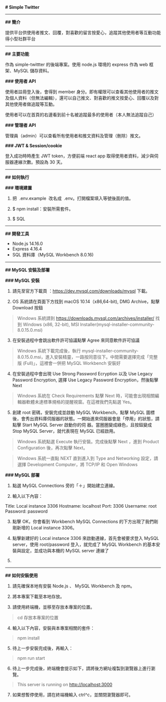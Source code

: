 **# Simple Twitter**

---

**## 簡介**

提供平台供使用者推文、回覆，對喜歡的留言按愛心，追蹤其他使用者等互動功能得小型社群平台

---

**## 主要功能**

作為 simple-twittter 的後端專案。使用 node.js 環境的 express 作為 web 框架、MySQL 儲存資料。

**### 使用者 API**

使用者註冊登入後，會得到 member 身分。即有權限可以查看其他使用者的推文及個人資料（但無法編輯），還可以自己推文、對喜歡的推文按愛心、回覆以及對其他使用者做追蹤等互動。

使用者可以在首頁的右邊看到前十名被追蹤最多的使用者（本人無法追蹤自己）

**### 管理者 API**

管理員（admin）可以查看所有使用者和推文資料及管理（刪除）推文。

**### JWT & Session/cookie**

登入成功時時產生 JWT token，方便前端 react app 取得使用者資料，減少與伺服器連線次數。預設為 30 天。

---

**## 如何執行**

**### 環境建置**

1. 把  .env.example  改名成  .env。打開檔案填入等號後面的值。

2. $ npm install：安裝所需套件。

3. $ SQL

---

**## 開發工具**

- Node.js 14.16.0
- Express 4.16.4
- SQL 資料庫（MySQL Workbench 8.0.16)

---

**## MySQL 安裝及部署**

**### MySQL 安裝**

1. 請先至官方下載頁 ：https://dev.mysql.com/downloads/mysql 下載。

2. OS 系統請在頁面下方找到 macOS 10.14（x86,64-bit), DMG Archive，點擊 Download 按鈕

> Windows 系統請到 https://downloads.mysql.com/archives/installer/ 找到 Windows (x86, 32-bit), MSI Installer(mysql-installer-community-8.0.15.0.msi)

3. 在安裝過程中會跳出軟件許可協議點擊 Agree 來同意軟件許可協議

> Windows 系統下載完成後，執行 mysql-installer-community-8.0.15.0.msi，進入安裝精靈，一路按同意往下。中間需要選擇完成「完整版 (Full)」，這裡會一併把 MySQL Workbench 安裝好

4. 在安裝過程中會出現 Use Strong Password Ecryption 以及 Use Legacy Password Encryption, 選擇 Use Legacy Password Encryption，然後點擊 Next

> Windows 系統在 Check Requirements 點擊 Next 時，可能會出現相關編輯器軟體未達標準規格的提醒視窗。在這裡我們先點選 Yes。

5. 創建 root 密碼，安裝完成並啟動 MySQL Workbench，點擊 MySQL 圖標後，會秀出資料庫伺服器的狀態。一開始進來伺服器會是「停用」的狀態，請點擊 Start MySQL Server 啟動你的伺 器。當圈圈變成綠色，且按鈕變成 Stop MySQL Server，就代表現在 MySQL 已經啟用。

> Windows 系統點選 Execute 執行安裝。完成後點擊 Next ，進到 Product Configuration 後，再次點擊 Next。

> Windows 系統一直點 NEXT 直到進入到 Type and Networking 設定，請選擇 Development Computer，將 TCP/IP 和 Open Windows

**### MySQL 部署**

1. 點選 MySQL Connections 旁的「＋」開始建立連線。

2. 輸入以下內容：

Title: Local instance 3306
Hostname: localhost
Port: 3306
Username: root
Password: password

3. 點擊 OK，你會看到 Workbench MySQL Connections 的下方出現了我們剛剛新增的 Local instance 3306。

>

4. 點擊新建好的 Local instance 3306 來啟動連線，首先會被要求登入 MySQL server，使用 root/password 登入，就完成了 MySQL Workbench 的基本安裝與設定，並成功與本機的 MySQL server 連線了

>

5.

---

**## 如何安裝使用**

1. 請先確保本地有安裝 Node.js 、 MySQL Workbench 及 npm。

2. 將本專案下載至本地存放。

3. 請使用終端機，並移至存放本專案的位置。

> cd 存放本專案的位置

4. 輸入以下內容，安裝與本專案相關的套件：

> npm install

5. 待上一步安裝完成後，再輸入：

> npm run start

6. 待上一步完成後，終端機會提示如下，請將後方網址複製到瀏覽器上進行瀏覽。

> This server is running on <http://localhost:3000>

7. 如果想暫停使用，請在終端機輸入 ctrl^c，並關閉瀏覽器即可。
